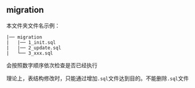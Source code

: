 ## migration

本文件夹文件名示例：
```
|── migration
|   |── 1_init.sql
|   |── 2_update.sql
|   └── 3_xxx.sql
```

会按照数字顺序依次检查是否已经执行

理论上，表结构修改时，只能通过增加`.sql`文件达到目的。不能删除`.sql`文件


